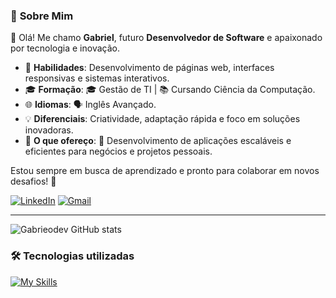 ### 🚀 **Sobre Mim**  
👋 Olá! Me chamo **Gabriel**, futuro **Desenvolvedor de Software** e apaixonado por tecnologia e inovação. 

- 🎯 **Habilidades**: Desenvolvimento de páginas web, interfaces responsivas e sistemas interativos.  
- 🎓 **Formação**: 🎓 Gestão de TI | 📚 Cursando Ciência da Computação.  
- 🌐 **Idiomas**: 🗣️ Inglês Avançado.    
- 💡 **Diferenciais**: Criatividade, adaptação rápida e foco em soluções inovadoras.  
- 💼 **O que ofereço**: 🚀 Desenvolvimento de aplicações escaláveis e eficientes para negócios e projetos pessoais.  
  
Estou sempre em busca de aprendizado e pronto para colaborar em novos desafios! 🚀  

[![LinkedIn](https://img.shields.io/badge/linkedin-%230077B5.svg?style=for-the-badge&logo=linkedin&logoColor=white)](https://www.linkedin.com/in/gabriel-almeida-9b16b5281/)
[![Gmail](https://img.shields.io/badge/Gmail-D14836?style=for-the-badge&logo=gmail&logoColor=white)](https://mail.google.com/mail/?view=cm&to=gab.almeidaazevedo@gmail.com)

---

![Gabrieodev GitHub stats](https://github-readme-stats.vercel.app/api?username=gabrieodev&show_icons=true&bg_color=00000000)

### 🛠 **Tecnologias utilizadas**
[![My Skills](https://skillicons.dev/icons?i=java,spring,mysql,mongodb,html,css,js,react,azure,git,github)](https://skillicons.dev)




